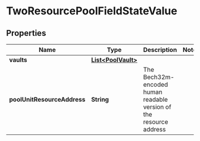

# TwoResourcePoolFieldStateValue


## Properties

| Name | Type | Description | Notes |
|------------ | ------------- | ------------- | -------------|
|**vaults** | [**List&lt;PoolVault&gt;**](PoolVault.md) |  |  |
|**poolUnitResourceAddress** | **String** | The Bech32m-encoded human readable version of the resource address |  |



